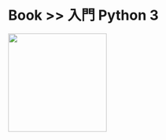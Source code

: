 # Book >> 入門 Python 3

<img src="https://images-na.ssl-images-amazon.com/images/I/51%2Bxv65qdBL._SX352_BO1,204,203,200_.jpg" style="width: 200px"/>